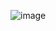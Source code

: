 ![image](https://user-images.githubusercontent.com/61666111/119405589-1b638780-bca7-11eb-81b1-bb9c321d4cda.png)
